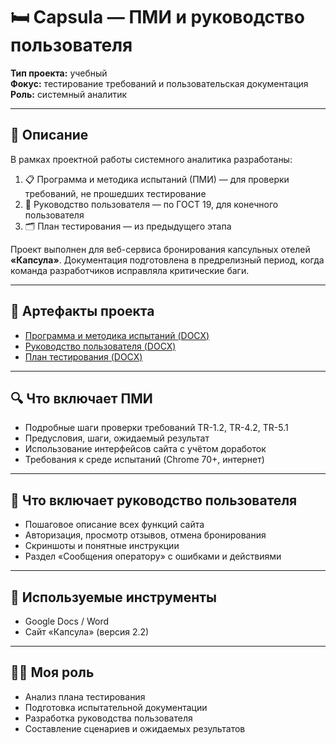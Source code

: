 # 🛏️ Capsula — ПМИ и руководство пользователя

**Тип проекта:** учебный  
**Фокус:** тестирование требований и пользовательская документация  
**Роль:** системный аналитик

---

## 📌 Описание

В рамках проектной работы системного аналитика разработаны:

1. 📋 Программа и методика испытаний (ПМИ) — для проверки требований, не прошедших тестирование  
2. 📘 Руководство пользователя — по ГОСТ 19, для конечного пользователя  
3. 🗂 План тестирования — из предыдущего этапа

Проект выполнен для веб-сервиса бронирования капсульных отелей **«Капсула»**. Документация подготовлена в предрелизный период, когда команда разработчиков исправляла критические баги.

---

## 📎 Артефакты проекта

- [Программа и методика испытаний (DOCX)](https://disk.yandex.ru/i/fRy_2ffAoqF1sw)
- [Руководство пользователя (DOCX)](https://disk.yandex.ru/i/PHD3oIAGaDvPNA)
- [План тестирования (DOCX)](https://disk.yandex.ru/i/-L80431VlXmyBQ)


---

## 🔍 Что включает ПМИ

- Подробные шаги проверки требований TR-1.2, TR-4.2, TR-5.1
- Предусловия, шаги, ожидаемый результат
- Использование интерфейсов сайта с учётом доработок
- Требования к среде испытаний (Chrome 70+, интернет)

---

## 📘 Что включает руководство пользователя

- Пошаговое описание всех функций сайта
- Авторизация, просмотр отзывов, отмена бронирования
- Скриншоты и понятные инструкции
- Раздел «Сообщения оператору» с ошибками и действиями

---

## 🧰 Используемые инструменты

- Google Docs / Word
- Сайт «Капсула» (версия 2.2)


---

## 👨‍💻 Моя роль

- Анализ плана тестирования
- Подготовка испытательной документации
- Разработка руководства пользователя
- Составление сценариев и ожидаемых результатов


